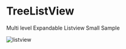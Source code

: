 # TreeListView
Multi level Expandable Listview Small Sample

![listview](http://i.imgur.com/Jjwsc.jpg "サンプル")
